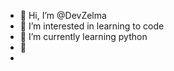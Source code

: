 - 👋 Hi, I’m @DevZelma
- 👀 I’m interested in learning to code 
- 🌱 I’m currently learning python
- 💞️ 
-

<!---
DevZelma/DevZelma is a ✨ special ✨ repository because its `README.md` (this file) appears on your GitHub profile.
You can click the Preview link to take a look at your changes.
--->
